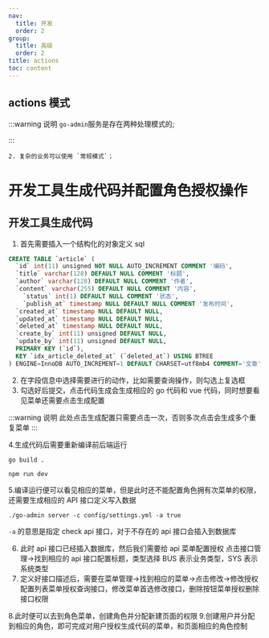 ```yaml
---
nav:
  title: 开发
  order: 2
group:
  title: 高级
  order: 2
title: actions
toc: content
---
```


## actions 模式

:::warning
说明
`go-admin`服务是存在两种处理模式的;

:::

    2. 复杂的业务可以使用 `常规模式`；

# 开发工具生成代码并配置角色授权操作

## 开发工具生成代码

1. 首先需要插入一个结构化的对象定义 sql

```sql
CREATE TABLE `article` (
  `id` int(11) unsigned NOT NULL AUTO_INCREMENT COMMENT '编码',
  `title` varchar(128) DEFAULT NULL COMMENT '标题',
  `author` varchar(128) DEFAULT NULL COMMENT '作者',
  `content` varchar(255) DEFAULT NULL COMMENT '内容',
	`status` int(1) DEFAULT NULL COMMENT '状态',
	`publish_at` timestamp NULL DEFAULT NULL COMMENT '发布时间',
  `created_at` timestamp NULL DEFAULT NULL,
  `updated_at` timestamp NULL DEFAULT NULL,
  `deleted_at` timestamp NULL DEFAULT NULL,
  `create_by` int(11) unsigned DEFAULT NULL,
  `update_by` int(11) unsigned DEFAULT NULL,
  PRIMARY KEY (`id`),
  KEY `idx_article_deleted_at` (`deleted_at`) USING BTREE
) ENGINE=InnoDB AUTO_INCREMENT=1 DEFAULT CHARSET=utf8mb4 COMMENT='文章';
```

2. 在字段信息中选择需要进行的动作，比如需要查询操作，则勾选上复选框
3. 勾选好后提交，点击代码生成会生成相应的 go 代码和 vue 代码，同时想要看见菜单还需要点击生成配置

:::warning
说明
此处点击生成配置只需要点击一次，否则多次点击会生成多个重复菜单
:::

4.生成代码后需要重新编译前后端运行

```shell
go build .

npm run dev
```

5.编译运行便可以看见相应的菜单，但是此时还不能配置角色拥有次菜单的权限，还需要生成相应的 API 接口定义写入数据

```shell
./go-admin server -c config/settings.yml -a true
```

`-a` 的意思是指定 check api 接口，对于不存在的 api 接口会插入到数据库

6. 此时 api 接口已经插入数据库，然后我们需要给 api 菜单配置授权
   点击接口管理->找到相应的 api 接口配置标题，类型选择 BUS 表示业务类型，SYS 表示系统类型
7. 定义好接口描述后，需要在菜单管理->找到相应的菜单->点击修改->修改授权
   配置列表菜单授权查询接口，修改菜单首选修改接口，删除按钮菜单授权删除接口权限

8.此时便可以去到角色菜单，创建角色并分配新建页面的权限 9.创建用户并分配到相应的角色，即可完成对用户授权生成代码的菜单，和页面相应的角色控制
